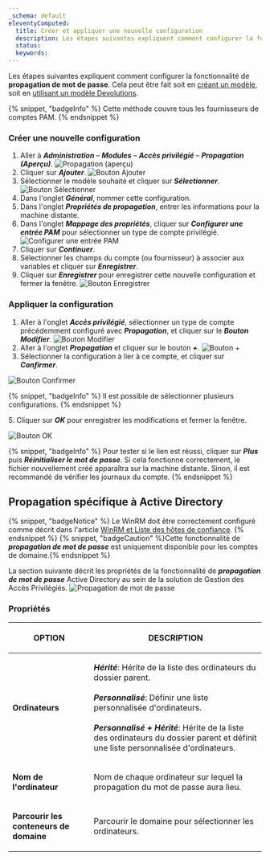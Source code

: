 ```yaml
---
_schema: default
eleventyComputed:
  title: Créer et appliquer une nouvelle configuration
  description: Les étapes suivantes expliquent comment configurer la fonctionnalité de propagation de mot de passe.
  status:
  keywords:
---
```


Les étapes suivantes expliquent comment configurer la fonctionnalité de **propagation de mot de passe**. Cela peut être fait soit en [créant un modèle](#creating-a-new-configuration), soit en [utilisant un modèle Devolutions](/pam/server/propagation-scripts/import-propagation-script-template/).

{% snippet, "badgeInfo" %}
Cette méthode couvre tous les fournisseurs de comptes PAM.
{% endsnippet %}

### Créer une nouvelle configuration

1. Aller à ***Administration*** – ***Modules*** – ***Accès privilégié*** – ***Propagation (Aperçu)***. ![Propagation (aperçu)](https://cdnweb.devolutions.net/docs/DVLS4054_2024_2.png "Propagation &#40;aperçu&#41;")
2. Cliquer sur ***Ajouter***. ![Bouton Ajouter](https://cdnweb.devolutions.net/docs/DVLS4049_2024_2.png "Bouton Ajouter")
3. Sélectionner le modèle souhaité et cliquer sur ***Sélectionner***. ![Bouton Sélectionner](https://cdnweb.devolutions.net/docs/DVLS4055_2024_2.png "Bouton Sélectionner")
4. Dans l'onglet ***Général***, nommer cette configuration.
5. Dans l'onglet ***Propriétés de propagation***, entrer les informations pour la machine distante.
6. Dans l'onglet ***Mappage des propriétés***, cliquer sur ***Configurer une entrée PAM*** pour sélectionner un type de compte privilégié. ![Configurer une entrée PAM](https://cdnweb.devolutions.net/docs/docs_en_kb_KB0103.png "Configurer une entrée PAM")
7. Cliquer sur ***Continuer***.
8. Sélectionner les champs du compte (ou fournisseur) à associer aux variables et cliquer sur ***Enregistrer***.
9. Cliquer sur ***Enregistrer*** pour enregistrer cette nouvelle configuration et fermer la fenêtre. ![Bouton Enregistrer](https://cdnweb.devolutions.net/docs/docs_en_kb_KB0104.png "Bouton Enregistrer")

### Appliquer la configuration

1. Aller à l'onglet ***Accès privilégié***, sélectionner un type de compte précédemment configuré avec ***Propagation***, et cliquer sur le ***Bouton Modifier***. ![Bouton Modifier](https://cdnweb.devolutions.net/docs/DVLS4056_2024_2.png "Bouton Modifier")
2. Aller à l'onglet ***Propagation*** et cliquer sur le bouton ***\+***. ![Bouton +](https://cdnweb.devolutions.net/docs/docs_en_kb_KB0105.png "Bouton +")
3. Sélectionner la configuration à lier à ce compte, et cliquer sur ***Confirmer***.

![Bouton Confirmer](https://cdnweb.devolutions.net/docs/docs_en_kb_KB0106.png "Bouton Confirmer")

{% snippet, "badgeInfo" %}
Il est possible de sélectionner plusieurs configurations.
{% endsnippet %}

5\. Cliquer sur ***OK*** pour enregistrer les modifications et fermer la fenêtre.

![Bouton OK](https://cdnweb.devolutions.net/docs/docs_en_kb_KB0107.png "Bouton OK")

{% snippet, "badgeInfo" %}
Pour tester si le lien est réussi, cliquer sur ***Plus*** puis ***Réinitialiser le mot de passe***. Si cela fonctionne correctement, le fichier nouvellement créé apparaîtra sur la machine distante. Sinon, il est recommandé de vérifier les journaux du compte.
{% endsnippet %}

## Propagation spécifique à Active Directory

{% snippet, "badgeNotice" %}
Le WinRM doit être correctement configuré comme décrit dans l'article [WinRM et Liste des hôtes de confiance](/server/kb/how-to-articles/winrm-trustedhostslist/).
{% endsnippet %} {% snippet, "badgeCaution" %}Cette fonctionnalité de ***propagation de mot de passe*** est uniquement disponible pour les comptes de domaine.{% endsnippet %}

La section suivante décrit les propriétés de la fonctionnalité de ***propagation de mot de passe*** Active Directory au sein de la solution de Gestion des Accès Privilégiés. ![Propagation de mot de passe](https://cdnweb.devolutions.net/docs/docs_en_server_ServerOp8174.png "Propagation de mot de passe")

### Propriétés

<table><thead><tr><th><p>OPTION</p></th><th><p>DESCRIPTION</p></th></tr></thead><tbody><tr><td><p><strong>Ordinateurs</strong></p></td><td><p><em><strong>Hérité</strong></em>: Hérite de la liste des ordinateurs du dossier parent.<br /><br /><em><strong>Personnalisé</strong></em>: Définir une liste personnalisée d'ordinateurs.<br /><br /><em><strong>Personnalisé + Hérité</strong></em>: Hérite de la liste des ordinateurs du dossier parent et définit une liste personnalisée d'ordinateurs.</p></td></tr><tr><td><p><strong>Nom de l'ordinateur</strong></p></td><td><p>Nom de chaque ordinateur sur lequel la propagation du mot de passe aura lieu.</p></td></tr><tr><td><p><strong>Parcourir les conteneurs de domaine</strong></p></td><td><p>Parcourir le domaine pour sélectionner les ordinateurs.</p></td></tr></tbody></table>

&nbsp;
